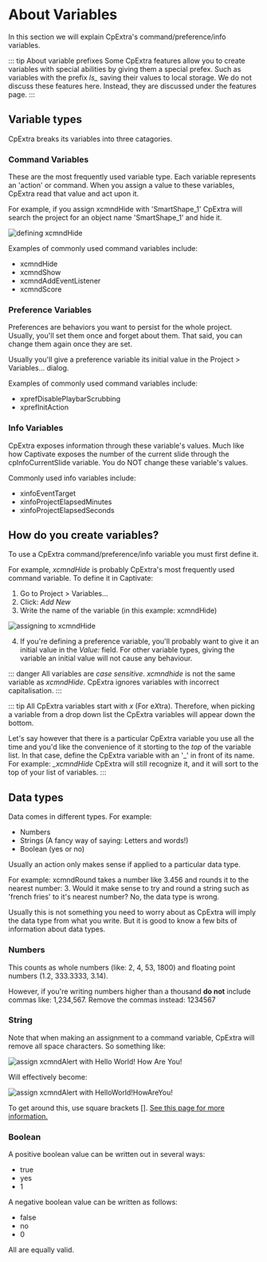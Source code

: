 # About Variables
In this section we will explain CpExtra's command/preference/info variables.

::: tip About variable prefixes
Some CpExtra features allow you to create variables with special abilities by giving them a special prefex. Such as variables with the prefix *ls_* saving their values to local storage.
We do not discuss these features here. Instead, they are discussed under the features page.
:::

## Variable types
CpExtra breaks its variables into three catagories.

### Command Variables
These are the most frequently used variable type. Each variable represents an 'action' or command. When you assign a value to these variables, CpExtra read that value and act upon it.

For example, if you assign xcmndHide with 'SmartShape_1' CpExtra will search the project for an object name 'SmartShape\_1' and hide it.

<img :src="$withBase('/img/define-xcmndhide.png')" alt="defining xcmndHide">

Examples of commonly used command variables include:
- xcmndHide
- xcmndShow
- xcmndAddEventListener
- xcmndScore

### Preference Variables
Preferences are behaviors you want to persist for the whole project. Usually, you'll set them once and forget about them. That said, you can change them again once they are set.

Usually you'll give a preference variable its initial value in the Project > Variables... dialog.

Examples of commonly used command variables include:
- xprefDisablePlaybarScrubbing
- xprefInitAction

### Info Variables
CpExtra exposes information through these variable's values. Much like how Captivate exposes the number of the current slide through the cpInfoCurrentSlide variable. You do NOT change these variable's values.

Commonly used info variables include:
- xinfoEventTarget
- xinfoProjectElapsedMinutes
- xinfoProjectElapsedSeconds

## How do you create variables?
To use a CpExtra command/preference/info variable you must first define it.

For example, *xcmndHide* is probably CpExtra's most frequently used command variable. To define it in Captivate:
1. Go to Project > Variables...
2. Click: *Add New*
3. Write the name of the variable (in this example: xcmndHide)

<img :src="$withBase('/img/assign-xcmndhide.png')" alt="assigning to xcmndHide">

4. If you're defining a preference variable, you'll probably want to give it an initial value in the *Value:* field. For other variable types, giving the variable an initial value will not cause any behaviour.

::: danger
All variables are *case sensitive*. *xcmndhide* is not the same variable as *xcmndHide*. CpExtra ignores variables with incorrect capitalisation.
:::

::: tip
All CpExtra variables start with *x* (For e*X*tra). Therefore, when picking a variable from a drop down list the CpExtra variables will appear down the bottom.

Let's say however that there is a particular CpExtra variable you use all the time and you'd like the convenience of it storting to the *top* of the variable list.
In that case, define the CpExtra variable with an '\_' in front of its name. For example: *_xcmndHide*
CpExtra will still recognize it, and it will sort to the top of your list of variables.
:::

## Data types
Data comes in different types. For example:

- Numbers
- Strings (A fancy way of saying: Letters and words!)
- Boolean (yes or no)

Usually an action only makes sense if applied to a particular data type.

For example: xcmndRound takes a number like 3.456 and rounds it to the nearest number: 3. Would it make sense to try and round a string such as 'french fries' to it's nearest number? No, the data type is wrong.

Usually this is not something you need to worry about as CpExtra will imply the data type from what you write. But it is good to know a few bits of information about data types.

### Numbers
This counts as whole numbers (like: 2, 4, 53, 1800) and floating point numbers (1.2, 333.3333, 3.14).

However, if you're writing numbers higher than a thousand **do not** include commas like: 1,234,567. Remove the commas instead: 1234567

### String
Note that when making an assignment to a command variable, CpExtra will remove all space characters. So something like: 

<img :src="$withBase('/img/xcmndalert-with-spaces.png')" alt="assign xcmndAlert with Hello World! How Are You!">

Will effectively become:

<img :src="$withBase('/img/xcmndalert-no-spaces.png')" alt="assign xcmndAlert with HelloWorld!HowAreYou!">

To get around this, use square brackets [].
[See this page for more information.](./special-behaviour.html#for-string-values)

### Boolean
A positive boolean value can be written out in several ways:
- true
- yes
- 1

A negative boolean value can be written as follows:
- false
- no
- 0

All are equally valid.

